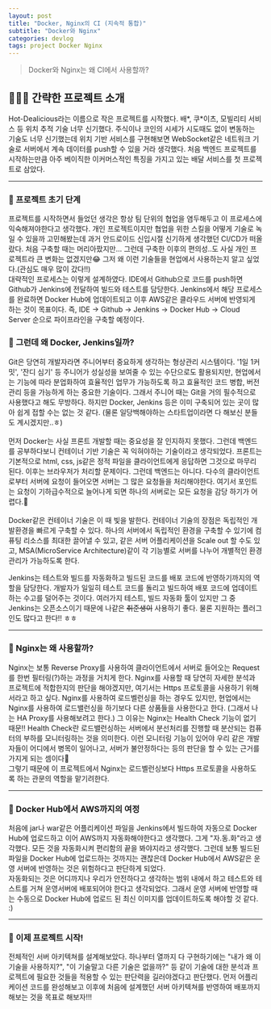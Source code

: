 ```yaml
---
layout: post
title: "Docker, Nginx의 CI (지속적 통합)"
subtitle: "Docker와 Nginx"
categories: devlog
tags: project Docker Nginx
---
```


> Docker와 Nginx는 왜 CI에서 사용할까?

<!--more-->

## 💁🏻‍♂️ 간략한 프로젝트 소개
Hot-Dealicious라는 이름으로 작은 프로젝트를 시작했다. 배*, 쿠*이츠, 모빌리티 서비스 등 위치 추적 기술 너무 신기했다. 주식이나 코인의 시세가 시도때도 없이 변동하는 기술도 
너무 신기했는데 위치 기반 서비스를 구현해보면 WebSocket같은 네트워크 기술로 서버에서 계속 데이터를 push할 수 있을 거라 생각했다. 처음 백엔드 프로젝트를 시작하는만큼 
아주 베이직한 이커머스적인 특징을 가지고 있는 배달 서비스를 첫 프로젝트로 삼았다.

---------

### 🌱 프로젝트 초기 단계
프로젝트를 시작하면서 들었던 생각은 항상 팀 단위의 협업을 염두해두고 이 프로세스에 익숙해져야한다고 생각했다. 개인 프로젝트이지만 협업을 위한 스킬을 어떻게 기술로 녹일 수 있을까 고민해봤는데 
과거 안드로이드 신입시절 신기하게 생각했던 CI/CD가 떠올랐다. 처음 구축할 때는 머리아팠지만... 그런데 구축한 이후의 편의성..도 사실 개인 프로젝트라 큰 변화는 없겠지만😂 그저 왜 이런 기술들을 현업에서 
사용하는지 알고 싶었다.(관심도 매우 많이 갔다!!) <br />
대략적인 프로세스는 이렇게 설계하였다. IDE에서 Github으로 코드를 push하면 Github가 Jenkins에 전달하여 빌드와 테스트를 담당한다. Jenkins에서 해당 프로세스를 완료하면 Docker Hub에 업데이트되고 이후 
AWS같은 클라우드 서버에 반영되게 하는 것이 목표이다. 즉, IDE -> Github -> Jenkins -> Docker Hub -> Cloud Server 순으로 파이프라인을 구축할 예정이다.

### 🌱 그런데 왜 Docker, Jenkins일까?
Git은 당연히 개발자라면 주니어부터 중요하게 생각하는 형상관리 시스템이다. '1일 1커밋', '잔디 심기' 등 주니어가 성실성을 보여줄 수 있는 수단으로도 활용되지만, 현업에서는 기능에 따라 분업화하여 효율적인 업무가 가능하도록 하고 
효율적인 코드 병합, 버전 관리 등을 가능하게 하는 중요한 기술이다. 그래서 주니어 때는 Git을 거의 필수적으로 사용했다고 해도 무방하다. 하지만 Docker, Jenkins 등은 이미 구축되어 있는 곳이 많아 쉽게 접할 수는 없는 것 같다. (물론 
일당백해야하는 스타트업이라면 다 해보신 분들도 계시겠지만..ㅎ) <br /> <br />
먼저 Docker는 사실 프론트 개발할 때는 중요성을 잘 인지하지 못했다. 그런데 백엔드를 공부하다보니 컨테이너 기반 기술은 꼭 익혀야하는 기술이라고 생각되었다. 프론트는 기본적으로 html, css, js같은 정적 파일을 클라이언트에게 응답하면 그것으로 
마무리된다. 이후는 브라우저가 처리할 문제이다. 그런데 백엔드는 아니다. 다수의 클라이언트로부터 서버에 요청이 들어오면 서버는 그 많은 요청들을 처리해야한다. 여기서 포인트는 요청이 기하급수적으로 늘어나게 되면 하나의 서버로는 모든 요청을 감당
하기가 어렵다.🥲 <br /> <br />
Docker같은 컨테이너 기술은 이 때 빛을 발한다. 컨테이너 기술의 장점은 독립적인 개발환경을 빠르게 구축할 수 있다. 하나의 서버에서 독립적인 환경을 구축할 수 있기에 컴퓨팅 리소스를 최대한 끌어낼 수 있고, 같은 서버 어플리케이션을 Scale out 할 수도 있고, MSA(MicroService Architecture)같이 각 기능별로 서버를 나누어 개별적인 환경 관리가 가능하도록 한다.<br />

Jenkins는 테스트와 빌드를 자동화하고 빌드된 코드를 배포 코드에 반영하기까지의 역할을 담당한다. 개발자가 일일히 테스트 코드를 돌리고 빌드하여 배포 코드에 업데이트하는 수고를 덜어주는 것이다. 여러가지 테스트, 빌드 자동화 툴이 있지만 그 중 Jenkins는 오픈소스이기 때문에 나같은 <strike>취준생이</strike> 사용하기 좋다. 
물론 지원하는 플러그인도 많다고 한다!! ㅎㅎ

----

### 🌱 Nginx는 왜 사용할까?
Nginx는 보통 Reverse Proxy를 사용하여 클라이언트에서 서버로 들어오는 Request를 한번 필터링(?)하는 과정을 거치게 한다. Nginx를 사용할 때 당연히 자세한 분석과 프로젝트에 적합한지의 판단을 해야겠지만, 여기서는 Https 프로토콜을 사용하기 위해서라고 하고 싶다.
Nginx를 사용하여 로드벨런싱을 하는 경우도 있지만, 현업에서는 Nginx를 사용하여 로드밸런싱을 하기보다 다른 상품들을 사용한다고 한다. (그래서 나는 HA Proxy를 사용해보려고 한다.) 그 이유는 Nginx는 Health Check 기능이 없기 때문!! Health Check란 로드밸런싱하는 
서버에서 분선처리를 진행할 때 분산되는 컴퓨터의 부하를 모니터링하는 것을 의미한다. 이런 모니터링 기능이 있어야 우리 같은 개발자들이 어디에서 병목이 일어나고, 서버가 불안정하다는 등의 판단을 할 수 있는 근거를 가지게 되는 셈이다📝<br />
그렇기 때문에 이 프로젝트에서 Nginx는 로드벨런싱보다 Https 프로토콜을 사용하도록 하는 관문의 역할을 맡기려한다.

-----

### 🌱 Docker Hub에서 AWS까지의 여정
처음에 jar나 war같은 어플리케이션 파일을 Jenkins에서 빌드하여 자동으로 Docker Hub에 업로드하고 이어 AWS까지 자동화해야한다고 생각했다. 그게 "자.동.화"라고 생각했다. 모든 것을 자동화시켜 편리함의 끝을 봐야지라고 생각했다. 그런데 보통 빌드된 파일을 Docker Hub에 
업로드하는 것까지는 괜찮은데 Docker Hub에서 AWS같은 운영 서버에 반영하는 것은 위험하다고 판단하게 되었다.<br />
자동화되는 것은 어디까지나 우리가 안전하다고 생각하는 범위 내에서 하고 테스트와 테스트를 거쳐 운영서버에 배포되어야 한다고 생각되었다. 그래서 운영 서버에 반영할 때는 수동으로 Docker Hub에 업로드 된 최신 이미지를 업데이트하도록 해야할 것 같다. :)

-----

### 🌱 이제 프로젝트 시작!
전체적인 서버 아키텍쳐를 설계해보았다. 하나부터 열까지 다 구현하기에는 "내가 왜 이 기술을 사용하지?", "이 기술말고 다른 기술은 없을까?" 등 같이 기술에 대한 분석과 프로젝트에 필요한 것들을 적용할 수 있는 판단력을 길러야겠다고 판단했다. 먼저 어플리케이션 코드를 완성해보고 
이후에 처음에 설계했던 서버 아키텍쳐를 반영하여 배포까지 해보는 것을 목표로 해보자!!!
